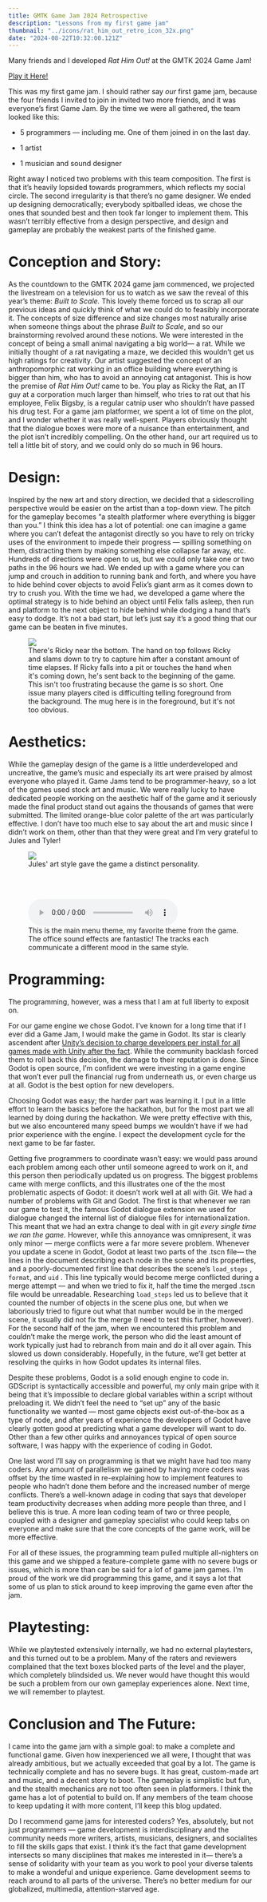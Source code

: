 ```yaml
---
title: GMTK Game Jam 2024 Retrospective
description: "Lessons from my first game jam"
thumbnail: "../icons/rat_him_out_retro_icon_32x.png"
date: "2024-08-22T10:32:00.121Z"
---
```


Many friends and I developed *Rat Him Out!* at the GMTK 2024 Game Jam!

[Play it Here!](https://collisteru.itch.io/rat-him-out)

This was my first game jam. I should rather say *our* first game jam, because the four friends I invited to join in invited two more friends, and it was everyone’s first Game Jam. By the time we were all gathered, the team looked like this:

* 5 programmers — including me. One of them joined in on the last day.

* 1 artist

* 1 musician and sound designer

Right away I noticed two problems with this team composition. The first is that it’s heavily lopsided towards programmers, which reflects my social circle. The second irregularity is that there’s no game designer. We ended up designing democratically; everybody spitballed ideas, we chose the ones that sounded best and then took far longer to implement them. This wasn’t terribly effective from a design perspective, and design and gameplay are probably the weakest parts of the finished game.

# Conception and Story:

As the countdown to the GMTK 2024 game jam commenced, we projected the livestream on a television for us to watch as we saw the reveal of this year’s theme: *Built to Scale.* This lovely theme forced us to scrap all our previous ideas and quickly think of what we could do to feasibly incorporate it. The concepts of size difference and size changes most naturally arise when someone things about the phrase *Built to Scale*, and so our brainstorming revolved around these notions. We were interested in the concept of being a small animal navigating a big world— a rat. While we initially thought of a rat navigating a maze, we decided this wouldn’t get us high ratings for creativity. Our artist suggested the concept of an anthropomorphic rat working in  an office building where everything is bigger than him, who has to avoid an annoying cat antagonist. This is how the premise of *Rat Him Out!* came to be. You play as Ricky the Rat, an IT guy at a corporation much larger than himself, who tries to rat out that his employee, Felix Bigsby, is a regular catnip user who shouldn’t have passed his drug test. For a game jam platformer, we spent a lot of time on the plot, and I wonder whether it was really well-spent. Players obviously thought that the dialogue boxes were more of a nuisance than entertainment, and the plot isn’t incredibly compelling. On the other hand, our art required us to tell a little bit of story, and we could only do so much in 96 hours.

# Design:

Inspired by the new art and story direction, we decided that a sidescrolling perspective would be easier on the artist than a top-down view. The pitch for the gameplay becomes “a stealth platformer where everything is bigger than you.” I think this idea has a lot of potential: one can imagine a game where you can’t defeat the antagonist directly so you have to rely on tricky uses of the environment to impede their progress — spilling something on them, distracting them by making something else collapse far away, etc. Hundreds of directions were open to us, but we could only take one or two paths in the 96 hours we had. We ended up with a game where you can jump and crouch in addition to running bank and forth, and where you have to hide behind cover objects to avoid Felix’s giant arm as it comes down to try to crush you. With the time we had, we developed a game where the optimal strategy is to hide behind an object until Felix falls asleep, then run and platform to the next object to hide behind while dodging a hand that’s easy to dodge. It’s not a bad start, but let’s just say it’s a good thing that our game can be beaten in five minutes. 

<figure>
<img src="dodge_felix.png">
<figcaption>There's Ricky near the bottom. The hand on top follows Ricky and slams down to try to capture him after a constant amount of time elapses. If Ricky falls into a pit or touches the hand when it's coming down, he's sent back to the beginning of the game. This isn't too frustrating because the game is so short. One issue many players cited is difficulting telling foreground from the background. The mug here is in the foreground, but it's not too obvious.</figcaption>
</figure>

# Aesthetics:

While the gameplay design of the game is a little underdeveloped and uncreative, the game’s music and especially its art were praised by almost everyone who played it. Game Jams tend to be programmer-heavy, so a lot of the games used stock art and music. We were really lucky to have dedicated people working on the aesthetic half of the game and it seriously made the final product stand out agains the thousands of games that were submitted. The limited orange-blue color palette of the art was particularly effective. I don’t have too much else to say about the art and music since I didn’t work on them, other than that they were great and I’m very grateful to Jules and Tyler!

<figure>
<img src="caught.png">
<figcaption>Jules' art style gave the game a distinct  personality.</figcaption>
</figure>

<br />
<br />

<figure>
<audio controls>
  <source src="/audio/rat_him_out_main_menu.mp3" type="audio/mpeg">
Your browser does not support the audio element. D: Consider switching to a newer browser.
</audio>
<figcaption>This is the main menu theme, my favorite theme from the game. The office sound effects are fantastic! The tracks each communicate a different mood in the same style.</figcaption>
</figure>


# Programming:

The programming, however, was a mess that I am at full liberty to exposit on. 

For our game engine we chose Godot. I’ve known for a long time that if I ever did a Game Jam, I would make the game in Godot. Its star is clearly ascendent after [Unity’s decision to charge developers per install for all games made with Unity after the fact](https://www.nytimes.com/2023/10/09/technology/unity-chief-resigns-after-pricing-backlash.html). While the community backlash forced them to roll back this decision, the damage to their reputation is done. Since Godot is open source, I’m confident we were investing in a game engine that won’t ever pull the financial rug from underneath us, or even charge us at all. Godot is the best option for new developers.

Choosing Godot was easy; the harder part was learning it. I put in a little effort to learn the basics before the hackathon, but for the most part we all learned by doing during the hackathon. We were pretty effective with this, but we also encountered many speed bumps we wouldn’t have if we had prior experience with the engine. I expect the development cycle for the next game to be far faster.

Getting five programmers to coordinate wasn’t easy: we would pass around each problem among each other until someone agreed to work on it, and this person then periodically updated us on progress. The biggest problems came with merge conflicts, and this illustrates one of the the most problematic aspects of Godot: it doesn’t work well at all with Git. We had a number of problems with Git and Godot. The first is that whenever we ran our game to test it, the famous Godot dialogue extension we used for dialogue changed the internal list of dialogue files for internationalization. This meant that we had an extra change to deal with in git *every single time we ran the game.* However, while this annoyance was omnipresent, it was only minor — merge conflicts were a far more severe problem. Whenever you update a scene in Godot, Godot at least two parts of the .tscn file— the lines in the document describing each node in the scene and its properties, and a poorly-documented first line that describes the scene’s `load_steps` , `format`, and `uid` . This line typically would become merge conflicted during a merge attempt — and when we tried to fix it, half the time the merged .tscn file would be unreadable. Researching `load_steps` led us to believe that it counted the number of objects in the scene plus one, but when we laboriously tried to figure out what that number would be in the merged scene, it usually did not fix the merge (I need to test this further, however).  For the second half of the jam, when we encountered this problem and couldn’t make the merge work, the person who did the least amount of work typically just had to rebranch from main and do it all over again. This slowed us down considerably. Hopefully, in the future, we’ll get better at resolving the quirks in how Godot updates its internal files.

Despite these problems, Godot is a solid enough engine to code in. GDScript is syntactically accessible and powerful, my only main gripe with it being that it’s impossible to declare global variables within a script without preloading it. We didn’t feel the need to “set up” any of the basic functionality we wanted — most game objects exist out-of-the-box as a type of node, and after years of experience the developers of Godot have clearly gotten good at predicting what a game developer will want to do. Other than a few other quirks and annoyances typical of open source software, I was happy with the experience of coding in Godot.

One last word I’ll say on  programming is that we might have had too many coders. Any amount of parallelism we gained by having more coders was offset by the time wasted in re-explaining how to implement features to people who hadn’t done them before and the increased number of merge conflicts. There’s a well-known adage in coding that says that developer team productivity decreases when adding more people than three, and I believe this is true. A more lean coding team of two or three people, coupled with a designer and gameplay specialist who could keep tabs on everyone and make sure that the core concepts of the game work, will be more effective.

For all of these issues, the programming team pulled multiple all-nighters on this game and we shipped a feature-complete game with no severe bugs or issues, which is more than can be said for a lof of game jam games. I’m proud of the work we did programming this game, and it says a lot that some of us plan to stick around to keep improving the game even after the jam.

# Playtesting:

While we playtested extensively internally, we had no external playtesters, and this turned out to be a problem. Many of the raters and reviewers complained that the text boxes blocked parts of the level and the player, which completely blindsided us. We never would have thought this would be such a problem from our own gameplay experiences alone. Next time, we will remember to playtest.

# Conclusion and The Future:

I came into the game jam with a simple goal: to make a complete and functional game. Given how inexperienced we all were, I thought that was already ambitious, but we actually exceeded that goal by a lot. The game is technically complete and has no severe bugs. It has great, custom-made art and music, and a decent story to boot. The gameplay is simplistic but fun, and the stealth mechanics are not too often seen in platformers. I think the game has a lot of potential to build on. If any members of the team choose to keep updating it with more content, I’ll keep this blog updated.

Do I recommend game jams for interested coders? Yes, absolutely, but not just programmers — game development is interdisciplinary and the community needs more writers, artists, musicians, designers, and socialites to fill the skills gaps that exist. I think it’s the fact that game development intersects so many disciplines that makes me interested in it— there’s a sense of solidarity with your team as you work to pool your diverse talents to make a wondeful and unique experience. Game development seems to reach around to all parts of the universe. There’s no better medium for our globalized, multimedia, attention-starved age.